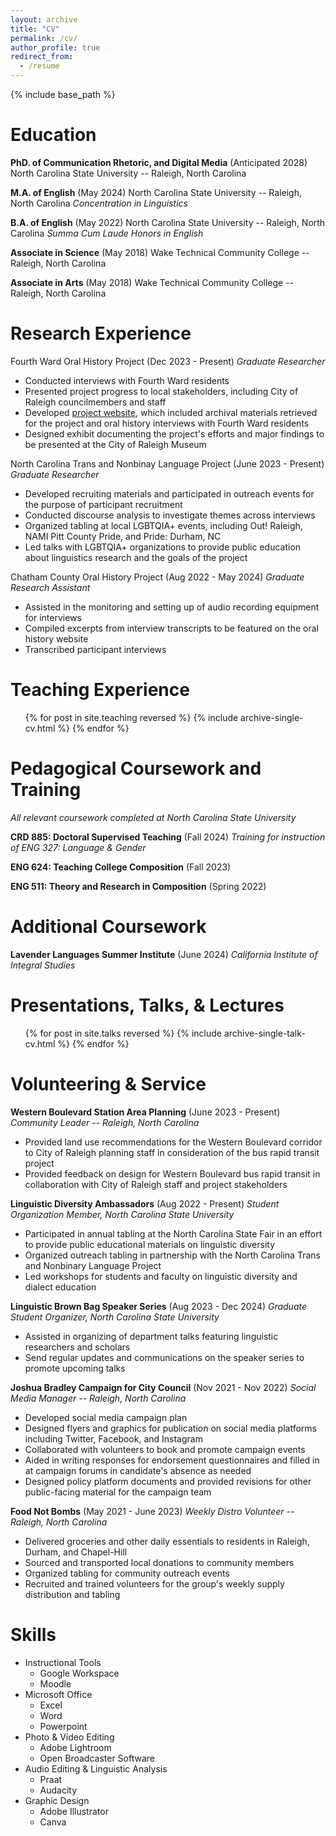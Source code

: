 ```yaml
---
layout: archive
title: "CV"
permalink: /cv/
author_profile: true
redirect_from:
  - /resume
---
```


{% include base_path %}

Education
======
**PhD. of Communication Rhetoric, and Digital Media** (Anticipated 2028)
North Carolina State University -- Raleigh, North Carolina

**M.A. of English** (May 2024)
North Carolina State University -- Raleigh, North Carolina
_Concentration in Linguistics_

**B.A. of English** (May 2022)
North Carolina State University -- Raleigh, North Carolina
_Summa Cum Laude_
_Honors in English_

**Associate in Science** (May 2018)
Wake Technical Community College -- Raleigh, North Carolina

**Associate in Arts** (May 2018)
Wake Technical Community College -- Raleigh, North Carolina

Research Experience
======
Fourth Ward Oral History Project (Dec 2023 - Present)
_Graduate Researcher_
* Conducted interviews with Fourth Ward residents
* Presented project progress to local stakeholders, including City of Raleigh councilmembers and staff
* Developed [project website](fourthwardhistory.org), which included archival materials retrieved for the project and oral history interviews with Fourth Ward residents
* Designed exhibit documenting the project's efforts and major findings to be presented at the City of Raleigh Museum

North Carolina Trans and Nonbinay Language Project (June 2023 - Present)
_Graduate Researcher_
* Developed recruiting materials and participated in outreach events for the purpose of participant recruitment
* Conducted discourse analysis to investigate themes across interviews
* Organized tabling at local LGBTQIA+ events, including Out! Raleigh, NAMI Pitt County Pride, and Pride: Durham, NC
* Led talks with LGBTQIA+ organizations to provide public education about linguistics research and the goals of the project

Chatham County Oral History Project (Aug 2022 - May 2024)
_Graduate Research Assistant_
* Assisted in the monitoring and setting up of audio recording equipment for interviews
* Compiled excerpts from interview transcripts to be featured on the oral history website
* Transcribed participant interviews

Teaching Experience
======
  <ul>{% for post in site.teaching reversed %}
    {% include archive-single-cv.html %}
  {% endfor %}</ul>

Pedagogical Coursework and Training
======
_All relevant coursework completed at North Carolina State University_

**CRD 885: Doctoral Supervised Teaching** (Fall 2024)
_Training for instruction of ENG 327: Language & Gender_

**ENG 624: Teaching College Composition** (Fall 2023)

**ENG 511: Theory and Research in Composition** (Spring 2022)

Additional Coursework
======
**Lavender Languages Summer Institute** (June 2024)
_California Institute of Integral Studies_
   
Presentations, Talks, & Lectures
======
  <ul>{% for post in site.talks reversed %}
    {% include archive-single-talk-cv.html  %}
  {% endfor %}</ul>

Volunteering & Service
=====
**Western Boulevard Station Area Planning** (June 2023 - Present)
_Community Leader -- Raleigh, North Carolina_
* Provided land use recommendations for the Western Boulevard corridor to City of Raleigh planning staff in consideration of the bus rapid transit project
* Provided feedback on design for Western Boulevard bus rapid transit in collaboration with City of Raleigh staff and project stakeholders

**Linguistic Diversity Ambassadors** (Aug 2022 - Present)
_Student Organization Member, North Carolina State University_
* Participated in annual tabling at the North Carolina State Fair in an effort to provide public educational materials on linguistic diversity
* Organized outreach tabling in partnership with the North Carolina Trans and Nonbinary Language Project
* Led workshops for students and faculty on linguistic diversity and dialect education

**Linguistic Brown Bag Speaker Series** (Aug 2023 - Dec 2024)
_Graduate Student Organizer, North Carolina State University_
* Assisted in organizing of department talks featuring linguistic researchers and scholars
* Send regular updates and communications on the speaker series to promote upcoming talks

**Joshua Bradley Campaign for City Council** (Nov 2021 - Nov 2022)
_Social Media Manager -- Raleigh, North Carolina_
* Developed social media campaign plan
* Designed flyers and graphics for publication on social media platforms including Twitter, Facebook, and Instagram
* Collaborated with volunteers to book and promote campaign events
* Aided in writing responses for endorsement questionnaires and filled in at campaign forums in candidate's absence as needed
* Designed policy platform documents and provided revisions for other public-facing material for the campaign team

**Food Not Bombs** (May 2021 - June 2023)
_Weekly Distro Volunteer -- Raleigh, North Carolina_
* Delivered groceries and other daily essentials to residents in Raleigh, Durham, and Chapel-Hill
* Sourced and transported local donations to community members
* Organized tabling for community outreach events
* Recruited and trained volunteers for the group's weekly supply distribution and tabling

Skills
======
* Instructional Tools
  * Google Workspace
  * Moodle
* Microsoft Office
  * Excel
  * Word
  * Powerpoint
* Photo & Video Editing
  * Adobe Lightroom
  * Open Broadcaster Software
* Audio Editing & Linguistic Analysis
  * Praat
  * Audacity
* Graphic Design
  * Adobe Illustrator
  * Canva
